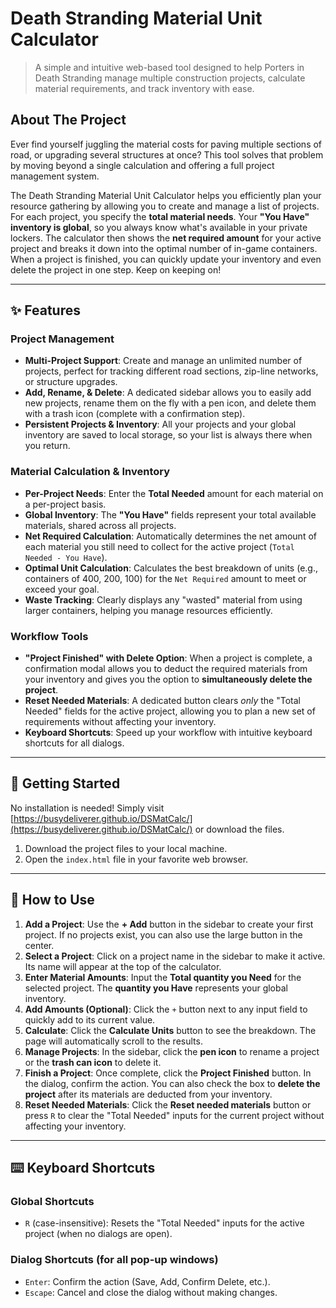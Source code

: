# Death Stranding Material Unit Calculator

> A simple and intuitive web-based tool designed to help Porters in Death Stranding manage multiple construction projects, calculate material requirements, and track inventory with ease.

## About The Project

Ever find yourself juggling the material costs for paving multiple sections of road, or upgrading several structures at once? This tool solves that problem by moving beyond a single calculation and offering a full project management system.

The Death Stranding Material Unit Calculator helps you efficiently plan your resource gathering by allowing you to create and manage a list of projects. For each project, you specify the **total material needs**. Your **"You Have" inventory is global**, so you always know what's available in your private lockers. The calculator then shows the **net required amount** for your active project and breaks it down into the optimal number of in-game containers. When a project is finished, you can quickly update your inventory and even delete the project in one step. Keep on keeping on!

---

## ✨ Features

### Project Management
* **Multi-Project Support**: Create and manage an unlimited number of projects, perfect for tracking different road sections, zip-line networks, or structure upgrades.
* **Add, Rename, & Delete**: A dedicated sidebar allows you to easily add new projects, rename them on the fly with a pen icon, and delete them with a trash icon (complete with a confirmation step).
* **Persistent Projects & Inventory**: All your projects and your global inventory are saved to local storage, so your list is always there when you return.

### Material Calculation & Inventory
* **Per-Project Needs**: Enter the **Total Needed** amount for each material on a per-project basis.
* **Global Inventory**: The **"You Have"** fields represent your total available materials, shared across all projects.
* **Net Required Calculation**: Automatically determines the net amount of each material you still need to collect for the active project (`Total Needed - You Have`).
* **Optimal Unit Calculation**: Calculates the best breakdown of units (e.g., containers of 400, 200, 100) for the `Net Required` amount to meet or exceed your goal.
* **Waste Tracking**: Clearly displays any "wasted" material from using larger containers, helping you manage resources efficiently.

### Workflow Tools
* **"Project Finished" with Delete Option**: When a project is complete, a confirmation modal allows you to deduct the required materials from your inventory and gives you the option to **simultaneously delete the project**.
* **Reset Needed Materials**: A dedicated button clears *only* the "Total Needed" fields for the active project, allowing you to plan a new set of requirements without affecting your inventory.
* **Keyboard Shortcuts**: Speed up your workflow with intuitive keyboard shortcuts for all dialogs.

---

## 🚀 Getting Started

No installation is needed! Simply visit [https://busydeliverer.github.io/DSMatCalc/](https://busydeliverer.github.io/DSMatCalc/) or download the files.

1.  Download the project files to your local machine.
2.  Open the `index.html` file in your favorite web browser.

---

## 📖 How to Use

1.  **Add a Project**: Use the **+ Add** button in the sidebar to create your first project. If no projects exist, you can also use the large button in the center.
2.  **Select a Project**: Click on a project name in the sidebar to make it active. Its name will appear at the top of the calculator.
3.  **Enter Material Amounts**: Input the **Total quantity you Need** for the selected project. The **quantity you Have** represents your global inventory.
4.  **Add Amounts (Optional)**: Click the `+` button next to any input field to quickly add to its current value.
5.  **Calculate**: Click the **Calculate Units** button to see the breakdown. The page will automatically scroll to the results.
6.  **Manage Projects**: In the sidebar, click the **pen icon** to rename a project or the **trash can icon** to delete it.
7.  **Finish a Project**: Once complete, click the **Project Finished** button. In the dialog, confirm the action. You can also check the box to **delete the project** after its materials are deducted from your inventory.
8.  **Reset Needed Materials**: Click the **Reset needed materials** button or press `R` to clear the "Total Needed" inputs for the current project without affecting your inventory.

---

## ⌨️ Keyboard Shortcuts

### Global Shortcuts
* `R` (case-insensitive): Resets the "Total Needed" inputs for the active project (when no dialogs are open).

### Dialog Shortcuts (for all pop-up windows)
* `Enter`: Confirm the action (Save, Add, Confirm Delete, etc.).
* `Escape`: Cancel and close the dialog without making changes.
